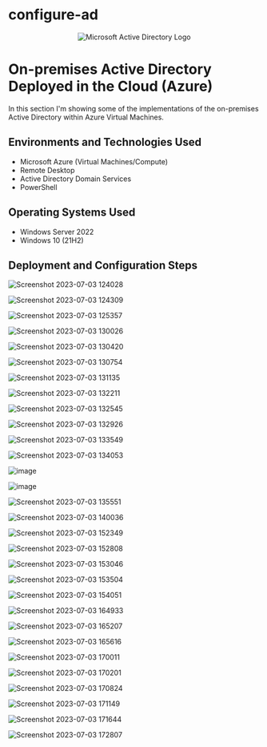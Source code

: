 # configure-ad
<p align="center">
<img src="https://i.imgur.com/pU5A58S.png" alt="Microsoft Active Directory Logo"/>
</p>

<h1>On-premises Active Directory Deployed in the Cloud (Azure)</h1>
In this section I'm showing some of the implementations of the on-premises Active Directory within Azure Virtual Machines.<br />






<h2>Environments and Technologies Used</h2>

- Microsoft Azure (Virtual Machines/Compute)
- Remote Desktop
- Active Directory Domain Services
- PowerShell

<h2>Operating Systems Used </h2>

- Windows Server 2022
- Windows 10 (21H2)



<h2>Deployment and Configuration Steps</h2>

![Screenshot 2023-07-03 124028](https://github.com/Tcoursecareers23/configure-ad/assets/138035327/ff0bdf3e-a1c1-471f-b1f6-3fb517627519)

![Screenshot 2023-07-03 124309](https://github.com/Tcoursecareers23/configure-ad/assets/138035327/50a29a01-9806-42e7-8368-6ef0752aba92)

![Screenshot 2023-07-03 125357](https://github.com/Tcoursecareers23/configure-ad/assets/138035327/f1bb005b-abcb-45bf-9e59-befd68d38ca1)

![Screenshot 2023-07-03 130026](https://github.com/Tcoursecareers23/configure-ad/assets/138035327/8c7a4861-2ee1-4fa3-8ba3-7c2e2755dee2)

![Screenshot 2023-07-03 130420](https://github.com/Tcoursecareers23/configure-ad/assets/138035327/a0aec8e0-4a6b-466a-acf4-144bf2846ace)

![Screenshot 2023-07-03 130754](https://github.com/Tcoursecareers23/configure-ad/assets/138035327/b331614d-af74-4bfa-af67-a58da6ed5f75)

![Screenshot 2023-07-03 131135](https://github.com/Tcoursecareers23/configure-ad/assets/138035327/2db8a3ce-58b7-48d1-a3b6-f81028e78d35)

![Screenshot 2023-07-03 132211](https://github.com/Tcoursecareers23/configure-ad/assets/138035327/8de42257-57b6-415d-a647-605a90087f5d)

![Screenshot 2023-07-03 132545](https://github.com/Tcoursecareers23/configure-ad/assets/138035327/e27baa85-3e90-4b99-8118-a55fde59e372)

![Screenshot 2023-07-03 132926](https://github.com/Tcoursecareers23/configure-ad/assets/138035327/99e2ea33-a2d3-4c67-8a65-e1d5fd510312)

![Screenshot 2023-07-03 133549](https://github.com/Tcoursecareers23/configure-ad/assets/138035327/16dc8cad-c784-479e-a962-b9af225434d6)

![Screenshot 2023-07-03 134053](https://github.com/Tcoursecareers23/configure-ad/assets/138035327/ad7f5332-98cc-4811-8cd3-3e2f852da1f5)

![image](https://github.com/Tcoursecareers23/configure-ad/assets/138035327/7451b17e-9103-43fe-864b-d031d1f5bf13)

![image](https://github.com/Tcoursecareers23/configure-ad/assets/138035327/f6c8ac6a-dd35-4362-b72c-962be7140219)

![Screenshot 2023-07-03 135551](https://github.com/Tcoursecareers23/configure-ad/assets/138035327/3cf13783-4cf9-4dd9-b8b6-e22f1006bc99)

![Screenshot 2023-07-03 140036](https://github.com/Tcoursecareers23/configure-ad/assets/138035327/26c5d482-d120-4fce-a3a6-fb6c98aeab9b)

![Screenshot 2023-07-03 152349](https://github.com/Tcoursecareers23/configure-ad/assets/138035327/eea45383-51c9-460c-8a20-4d43adc5da3a)

![Screenshot 2023-07-03 152808](https://github.com/Tcoursecareers23/configure-ad/assets/138035327/4515fb89-9423-4c0f-87be-cf75936bbb70)

![Screenshot 2023-07-03 153046](https://github.com/Tcoursecareers23/configure-ad/assets/138035327/6aa7eba7-74cc-4def-af84-c91470f6c7b3)

![Screenshot 2023-07-03 153504](https://github.com/Tcoursecareers23/configure-ad/assets/138035327/dec2fe12-6d9e-4b37-bb4d-0516c19d4600)

![Screenshot 2023-07-03 154051](https://github.com/Tcoursecareers23/configure-ad/assets/138035327/e072d41a-01bb-40cf-b44c-5a1400676fe7)

![Screenshot 2023-07-03 164933](https://github.com/Tcoursecareers23/configure-ad/assets/138035327/f06a3702-40bb-4c62-a3b4-d68c0377b4d6)

![Screenshot 2023-07-03 165207](https://github.com/Tcoursecareers23/configure-ad/assets/138035327/19fe8dc9-74db-4f9e-a85c-8dd580015159)

![Screenshot 2023-07-03 165616](https://github.com/Tcoursecareers23/configure-ad/assets/138035327/b493ffd0-d8cb-4e4f-9d01-e3e71057cf38)

![Screenshot 2023-07-03 170011](https://github.com/Tcoursecareers23/configure-ad/assets/138035327/df4526c6-a0c4-4469-922a-d1d9c2ba756e)

![Screenshot 2023-07-03 170201](https://github.com/Tcoursecareers23/configure-ad/assets/138035327/0049a556-426a-4a50-8199-1969e2da634f)

![Screenshot 2023-07-03 170824](https://github.com/Tcoursecareers23/configure-ad/assets/138035327/aa500868-82f8-4c49-ae8d-7219a175a005)

![Screenshot 2023-07-03 171149](https://github.com/Tcoursecareers23/configure-ad/assets/138035327/db1893ee-541d-4eec-86c9-7ae0c9ba23cb)

![Screenshot 2023-07-03 171644](https://github.com/Tcoursecareers23/configure-ad/assets/138035327/7fa9dc87-19b2-4e48-a9de-58d3d9d0951d)

![Screenshot 2023-07-03 172807](https://github.com/Tcoursecareers23/configure-ad/assets/138035327/fc2d797b-125f-482e-8e72-a46b17512c4f)
























